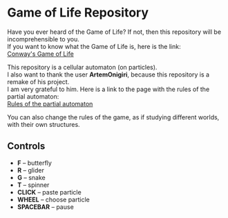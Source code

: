 # Game of Life Repository

Have you ever heard of the Game of Life? If not, then this repository will be incomprehensible to you.  
If you want to know what the Game of Life is, here is the link:  
[Conway's Game of Life](https://en.wikipedia.org/wiki/Conway%27s_Game_of_Life)

This repository is a cellular automaton (on particles).  
I also want to thank the user **ArtemOnigiri**, because this repository is a remake of his project.  
I am very grateful to him. Here is a link to the page with the rules of the partial automaton:  
[Rules of the partial automaton](https://habr.com/ru/articles/442128/)

You can also change the rules of the game, as if studying different worlds, with their own structures.

## Controls

- **F** – butterfly  
- **R** – glider  
- **G** – snake  
- **T** – spinner  
- **CLICK** – paste particle  
- **WHEEL** – choose particle  
- **SPACEBAR** – pause  

